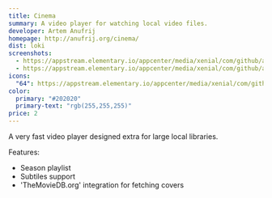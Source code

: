```yaml
---
title: Cinema
summary: A video player for watching local video files.
developer: Artem Anufrij
homepage: http://anufrij.org/cinema/
dist: loki
screenshots:
  - https://appstream.elementary.io/appcenter/media/xenial/com/github/artemanufrij.playmyvideos.desktop/C3FED80688C31B6275CA93F80E8A001D/screenshots/image-1_orig.png
  - https://appstream.elementary.io/appcenter/media/xenial/com/github/artemanufrij.playmyvideos.desktop/C3FED80688C31B6275CA93F80E8A001D/screenshots/image-2_orig.png
icons:
  "64": https://appstream.elementary.io/appcenter/media/xenial/com/github/artemanufrij.playmyvideos.desktop/C3FED80688C31B6275CA93F80E8A001D/icons/64x64/com.github.artemanufrij.playmyvideos_com.github.artemanufrij.playmyvideos.png
color:
  primary: "#202020"
  primary-text: "rgb(255,255,255)"
price: 2
---
```


<p>A very fast video player designed extra for large local libraries.</p>
<p>Features:</p>
<ul>
  <li>Season playlist</li>
  <li>Subtiles support</li>
  <li>&apos;TheMovieDB.org&apos; integration for fetching covers</li>
</ul>
